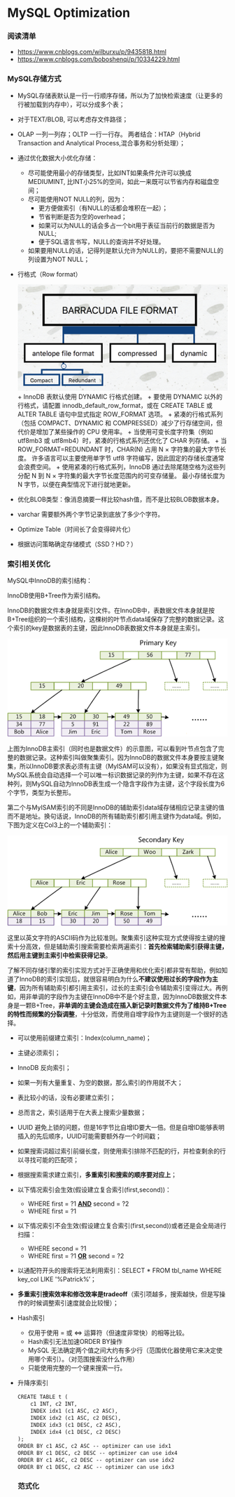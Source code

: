 # MySQL Optimization

### 阅读清单

+ https://www.cnblogs.com/wilburxu/p/9435818.html
+ https://www.cnblogs.com/boboshenqi/p/10334229.html

### MySQL存储方式

+ MySQL存储表默认是一行一行顺序存储，所以为了加快检索速度（让更多的行被加载到内存中），可以分成多个表；

+ 对于TEXT/BLOB, 可以考虑存文件路径；

+ OLAP 一列一列存；OLTP 一行一行存。 两者结合：HTAP（Hybrid Transaction and Analytical Process,混合事务和分析处理）；

+ 通过优化数据大小优化存储：

  + 尽可能使用最小的存储类型，比如INT如果条件允许可以换成MEDIUMINT, 比INT小25%的空间，如此一来既可以节省内存和磁盘空间；
  + 尽可能使用NOT NULL的列，因为：
    + 更方便做索引（有NULL的话都会堆积在一起）；
    + 节省判断是否为空的overhead；
    + 如果可以为NULL的话会多占一个bit用于表征当前行的数据是否为NULL;
    + 便于SQL语言书写，NULL的查询并不好处理。
  + 如果要用NULL的话，记得列是默认允许为NULL的，要把不需要NULL的列设置为NOT NULL；

+ 行格式（Row format）

  <img src="./imgs/row_format.png" style="width:500px;" />
  + InnoDB 表默认使用 DYNAMIC 行格式创建。 
  + 要使用 DYNAMIC 以外的行格式，请配置 innodb_default_row_format，或在 CREATE TABLE 或 ALTER TABLE 语句中显式指定 ROW_FORMAT 选项。
  +  紧凑的行格式系列（包括 COMPACT、DYNAMIC 和 COMPRESSED）减少了行存储空间，但代价是增加了某些操作的 CPU 使用率。
  + 当使用可变长度字符集（例如 utf8mb3 或 utf8mb4）时，紧凑的行格式系列还优化了 CHAR 列存储。
  + 当 ROW_FORMAT=REDUNDANT 时，CHAR(N) 占用 N × 字符集的最大字节长度。 许多语言可以主要使用单字节 utf8 字符编写，因此固定的存储长度通常会浪费空间。
  + 使用紧凑的行格式系列，InnoDB 通过去除尾随空格为这些列分配 N 到 N × 字符集的最大字节长度范围内的可变存储量。 最小存储长度为 N 字节，以便在典型情况下进行就地更新。
  
+ 优化BLOB类型：像消息摘要一样比较hash值，而不是比较BLOB数据本身。

+ varchar 需要额外两个字节记录到底放了多少个字符。

+ Optimize Table（时间长了会变得碎片化）

+ 根据访问策略确定存储模式（SSD？HD？）

### 索引相关优化

MySQL中InnoDB的索引结构：

InnoDB使用B+Tree作为索引结构。

InnoDB的数据文件本身就是索引文件。在InnoDB中，表数据文件本身就是按B+Tree组织的一个索引结构，这棵树的叶节点data域保存了完整的数据记录。这个索引的key是数据表的主键，因此InnoDB表数据文件本身就是主索引。

![img](./imgs/innodb_1.png)

上图为InnoDB主索引（同时也是数据文件）的示意图，可以看到叶节点包含了完整的数据记录。这种索引叫做聚集索引。因为InnoDB的数据文件本身要按主键聚集，所以InnoDB要求表必须有主键（MyISAM可以没有），如果没有显式指定，则MySQL系统会自动选择一个可以唯一标识数据记录的列作为主键，如果不存在这种列，则MySQL自动为InnoDB表生成一个隐含字段作为主键，这个字段长度为6个字节，类型为长整形。

第二个与MyISAM索引的不同是InnoDB的辅助索引data域存储相应记录主键的值而不是地址。换句话说，InnoDB的所有辅助索引都引用主键作为data域。例如，下图为定义在Col3上的一个辅助索引：

![img](./imgs/innodb_2.png)

这里以英文字符的ASCII码作为比较准则。聚集索引这种实现方式使得按主键的搜索十分高效，但是辅助索引搜索需要检索两遍索引：**首先检索辅助索引获得主键，然后用主键到主索引中检索获得记录**。

了解不同存储引擎的索引实现方式对于正确使用和优化索引都非常有帮助，例如知道了InnoDB的索引实现后，就很容易明白为什么**不建议使用过长的字段作为主键**，因为所有辅助索引都引用主索引，过长的主索引会令辅助索引变得过大。再例如，用非单调的字段作为主键在InnoDB中不是个好主意，因为InnoDB数据文件本身是一颗B+Tree，**非单调的主键会造成在插入新记录时数据文件为了维持B+Tree的特性而频繁的分裂调整**，十分低效，而使用自增字段作为主键则是一个很好的选择。

+ 可以使用前缀建立索引：Index(column_name)；

+ 主键必须索引；
+ InnoDB 反向索引；
+ 如果一列有大量重复、为空的数据，那么索引的作用就不大；
+ 表比较小的话，没有必要建立索引；
+ 总而言之，索引适用于在大表上搜索少量数据；
+ UUID 避免上锁的问题，但是16字节比自增ID要大一倍。但是自增ID能够表明插入的先后顺序，UUID可能需要额外存一个时间戳；

+ 如果搜索词超过索引前缀长度，则使用索引排除不匹配的行，并检查剩余的行以寻找可能的匹配项；
+ 根据搜索需求建立索引，**多重索引和搜索的顺序要对应上**；
+ 以下情况索引会生效(假设建立复合索引(first,second))：
  + WHERE first = ?1 **<u>AND</u>** second = ?2
  + WHERE first = ?1
+ 以下情况索引不会生效(假设建立复合索引(first,second))或者还是会全局进行扫描：
  + WHERE second = ?1
  + WHERE first = ?1 **<u>OR</u>** second = ?2
+ 以通配符开头的搜索将无法利用索引：SELECT * FROM tbl_name WHERE key_col LIKE '%Patrick%’；
+ **多重索引搜索效率和修改效率是tradeoff**（索引项越多，搜索越快，但是写操作的时候调整索引速度就会比较慢）；

+ Hash索引
  + 仅用于使用 = 或 <=> 运算符（但速度非常快）的相等比较。
  + Hash索引无法加速ORDER BY操作
  + MySQL 无法确定两个值之间大约有多少行（范围优化器使用它来决定使用哪个索引）。（对范围搜索没什么作用）
  + 只能使用完整的一个键来搜索一行。 

+ 升降序索引

  ```mysql
  CREATE TABLE t (
      c1 INT, c2 INT,
      INDEX idx1 (c1 ASC, c2 ASC),
      INDEX idx2 (c1 ASC, c2 DESC),
      INDEX idx3 (c1 DESC, c2 ASC),
      INDEX idx4 (c1 DESC, c2 DESC)
  );
  ORDER BY c1 ASC, c2 ASC -- optimizer can use idx1
  ORDER BY c1 DESC, c2 DESC -- optimizer can use idx4
  ORDER BY c1 ASC, c2 DESC -- optimizer can use idx2
  ORDER BY c1 DESC, c2 ASC -- optimizer can use idx3
  ```

  ### 范式化

